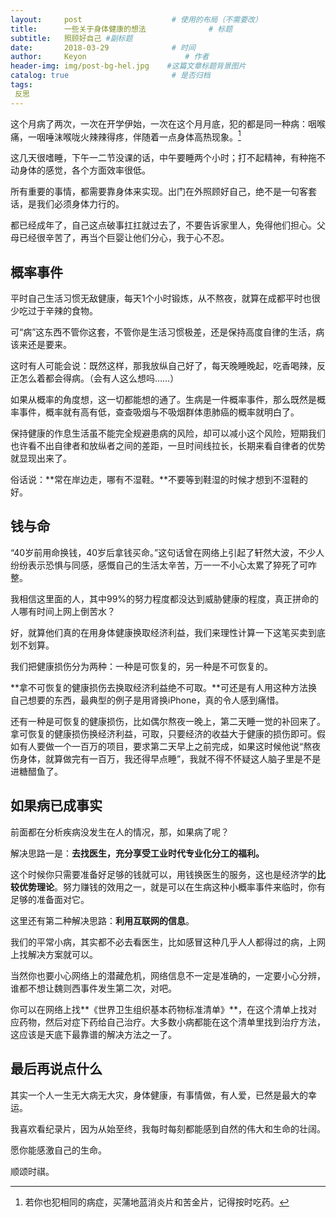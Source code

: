 ```yaml
---
layout:     post                    # 使用的布局（不需要改）
title:      一些关于身体健康的想法              # 标题 
subtitle:   照顾好自己 #副标题
date:       2018-03-29              # 时间
author:     Keyon                      # 作者
header-img: img/post-bg-hel.jpg    #这篇文章标题背景图片
catalog: true                       # 是否归档
tags:
 反思
---
```


这个月病了两次，一次在开学伊始，一次在这个月月底，犯的都是同一种病：咽喉痛，一咽唾沫喉咙火辣辣得疼，伴随着一点身体高热现象。[^1]

[^1]: 若你也犯相同的病症，买蒲地蓝消炎片和苦金片，记得按时吃药。

这几天很嗜睡，下午一二节没课的话，中午要睡两个小时；打不起精神，有种拖不动身体的感觉，各个方面效率很低。

所有重要的事情，都需要靠身体来实现。出门在外照顾好自己，绝不是一句客套话，是我们必须身体力行的。

都已经成年了，自己这点破事扛扛就过去了，不要告诉家里人，免得他们担心。父母已经很辛苦了，再当个巨婴让他们分心，我于心不忍。

## 概率事件
平时自己生活习惯无敌健康，每天1个小时锻炼，从不熬夜，就算在成都平时也很少吃过于辛辣的食物。

可“病”这东西不管你这套，不管你是生活习惯极差，还是保持高度自律的生活，病该来还是要来。

这时有人可能会说：既然这样，那我放纵自己好了，每天晚睡晚起，吃香喝辣，反正怎么着都会得病。（会有人这么想吗……）

如果从概率的角度想，这一切都能想的通了。生病是一件概率事件，那么既然是概率事件，概率就有高有低，查查吸烟与不吸烟群体患肺癌的概率就明白了。

保持健康的作息生活虽不能完全规避患病的风险，却可以减小这个风险，短期我们也许看不出自律者和放纵者之间的差距，一旦时间线拉长，长期来看自律者的优势就显现出来了。

俗话说：**常在岸边走，哪有不湿鞋。**不要等到鞋湿的时候才想到不湿鞋的好。

## 钱与命
“40岁前用命换钱，40岁后拿钱买命。”这句话曾在网络上引起了轩然大波，不少人纷纷表示恐惧与同感，感慨自己的生活太辛苦，万一一不小心太累了猝死了可咋整。

我相信这里面的人，其中99%的努力程度都没达到威胁健康的程度，真正拼命的人哪有时间上网上倒苦水？

好，就算他们真的在用身体健康换取经济利益，我们来理性计算一下这笔买卖到底划不划算。

我们把健康损伤分为两种：一种是可恢复的，另一种是不可恢复的。

**拿不可恢复的健康损伤去换取经济利益绝不可取。**可还是有人用这种方法换自己想要的东西，最典型的例子是用肾换iPhone，真的令人感到痛惜。

还有一种是可恢复的健康损伤，比如偶尔熬夜一晚上，第二天睡一觉的补回来了。拿可恢复的健康损伤换经济利益，可取，只要经济的收益大于健康的损伤即可。假如有人要做一个一百万的项目，要求第二天早上之前完成，如果这时候他说“熬夜伤身体，就算做完有一百万，我还得早点睡”，我就不得不怀疑这人脑子里是不是进糖醋鱼了。

## 如果病已成事实
前面都在分析疾病没发生在人的情况，那，如果病了呢？

解决思路一是：**去找医生，充分享受工业时代专业化分工的福利。**

这个时候你只需要准备好足够的钱就可以，用钱换医生的服务，这也是经济学的**比较优势理论**。努力赚钱的效用之一，就是可以在生病这种小概率事件来临时，你有足够的准备面对它。

这里还有第二种解决思路：**利用互联网的信息**。

我们的平常小病，其实都不必去看医生，比如感冒这种几乎人人都得过的病，上网上找解决方案就可以。

当然你也要小心网络上的潜藏危机，网络信息不一定是准确的，一定要小心分辨，谁都不想让魏则西事件发生第二次，对吧。

你可以在网络上找**《世界卫生组织基本药物标准清单》**，在这个清单上找对应药物，然后对症下药给自己治疗。大多数小病都能在这个清单里找到治疗方法，这应该是天底下最靠谱的解决方法之一了。

## 最后再说点什么
其实一个人一生无大病无大灾，身体健康，有事情做，有人爱，已然是最大的幸运。

我喜欢看纪录片，因为从始至终，我每时每刻都能感到自然的伟大和生命的壮阔。

愿你能感激自己的生命。

顺颂时祺。